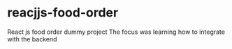 # reacjjs-food-order
React js food order dummy project
The focus was learning how to integrate with the backend
